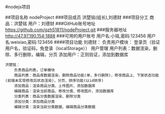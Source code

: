 #nodejs项目

##项目名称
    nodeProject
###项目成员
    洪楚铭(组长),刘德财
###项目分工
    商品：洪楚铭
    用户：刘德财
###GitHub账号地址
    https://github.com/gzh51811/nodeProject.git
###服务器地址
    http://47.97.190.154:1888
###可用的用户账号
    用户名:小铭,密码:123456
    用户名:weixiao,密码:123456
####项目功能
    刘德财：
        负责用户模块：
        登录页（验证用户名，验证码，免登录（localStorage））
        用户管理
        用户列表：数据渲染，删除、多行删除，编辑，分页
        添加用户：正则验证，添加到数据库

    洪楚铭：
        负责商品列表，订单模块
        商品列表：商品库数据渲染，删除商品功能(单，多行删除)，修改商品上、下架状态功能(前端未实现修改后状态渲染)，分页、排序功能(以id排序)
        添加商品：渲染商品分类、上传图片、添加数据库
        编辑商品：渲染当前商品、修改分类、修改图片、添加数据库
        分类列表：商品分类数据渲染、删除分类
        添加分类：添加商品分类
        编辑分类：渲染当前分类数据、编辑商品分类数据


